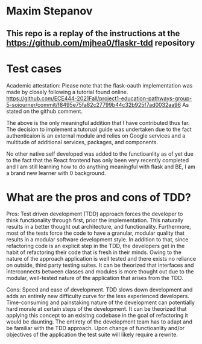 # Maxim Stepanov
## This repo is a replay of the instructions at the https://github.com/mjhea0/flaskr-tdd repository

# Test cases
Academic attestation:
Please note that the flask-oauth implementation was made by closely following a tutorial found online.
https://github.com/ECE444-2021Fall/project1-education-pathways-group-5-sojourner/commit/f8495e75fa82c27799b44c32b925f7ad0032aa96
As stated on the github comment.

The above is the only meaningful addition that I have contributed thus far.
The decision to implement a tutorual guide was undertaken due to the fact authenticaion
is an external module and relies on Google services and a multitude of additional services, packages, and components.

No other native self developed was added to the functioanlity as of yet due to the fact
that the React frontend has only been very recently completed and I am still learning how
to do anything meaningful with flask and BE, I am a brand new learner with 0 background.

# What are the pros and cons of TDD?
Pros:
Test driven development (TDD) approach forces the developer to think functionality through first,
prior the implementation. This naturally results in a better thought out architecture, and functionality.
Furthermore, most of the tests force the code to have a granular, modular quality that 
results in a modular software development style.
In addition to that, since refactoring code is an explicit step in the TDD, the developers
get in the habit of refactoring their code that is fresh in their minds.
Owing to the nature of the approach application is well tested and there exists no reliance
on outside, third party testing suites.
It can be theorized that interfaces and interconnects between classes and modules is 
more thought out due to the modular, well-tested nature of the application that arises
from the TDD.

Cons:
Speed and ease of development. TDD slows down development and adds an entirely new 
difficulty curve for the less experienced developers. Time-consuming and painstaking nature
of the development can potentially hard morale at certain steps of the development.
It can be theorized that applying this concept to an exisitng codebase in the goal of 
refactoring it would be daunting.
The entirety of the development team has to adapt and be familiar with the TDD approach.
Upon change of functioanlity and/or objectives of the application the test suite will
likely require a rewrite.
